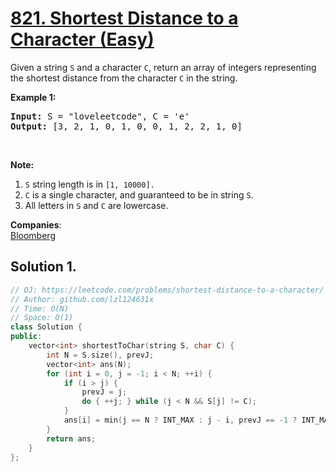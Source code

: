 # [821. Shortest Distance to a Character (Easy)](https://leetcode.com/problems/shortest-distance-to-a-character/)

<p>Given a string <code>S</code>&nbsp;and a character <code>C</code>, return an array of integers representing the shortest distance from the character <code>C</code> in the string.</p>

<p><strong>Example 1:</strong></p>

<pre><strong>Input:</strong> S = "loveleetcode", C = 'e'
<strong>Output:</strong> [3, 2, 1, 0, 1, 0, 0, 1, 2, 2, 1, 0]
</pre>

<p>&nbsp;</p>

<p><strong>Note:</strong></p>

<ol>
	<li><code>S</code> string length is&nbsp;in&nbsp;<code>[1, 10000].</code></li>
	<li><code>C</code>&nbsp;is a single character, and guaranteed to be in string <code>S</code>.</li>
	<li>All letters in <code>S</code> and <code>C</code> are lowercase.</li>
</ol>


**Companies**:  
[Bloomberg](https://leetcode.com/company/bloomberg)

## Solution 1.

```cpp
// OJ: https://leetcode.com/problems/shortest-distance-to-a-character/
// Author: github.com/lzl124631x
// Time: O(N)
// Space: O(1)
class Solution {
public:
    vector<int> shortestToChar(string S, char C) {
        int N = S.size(), prevJ;
        vector<int> ans(N);
        for (int i = 0, j = -1; i < N; ++i) {
            if (i > j) {
                prevJ = j;
                do { ++j; } while (j < N && S[j] != C);
            }
            ans[i] = min(j == N ? INT_MAX : j - i, prevJ == -1 ? INT_MAX : i - prevJ);
        }
        return ans;
    }
};
```